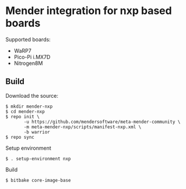 # Mender integration for nxp based boards

Supported boards:

 - WaRP7
 - Pico-Pi i.MX7D
 - Nitrogen8M

## Build

Download the source:

    $ mkdir mender-nxp
    $ cd mender-nxp
    $ repo init \
           -u https://github.com/mendersoftware/meta-mender-community \
           -m meta-mender-nxp/scripts/manifest-nxp.xml \
           -b warrior
    $ repo sync

Setup environment

    $ . setup-environment nxp

Build

    $ bitbake core-image-base
